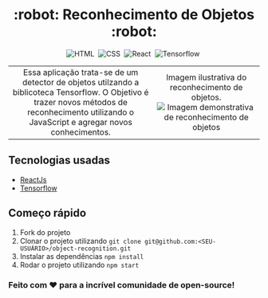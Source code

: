 <h1 align="center">
  :robot: Reconhecimento de Objetos :robot:
</h1>

<div align="center">

![HTML](https://img.shields.io/badge/-HTML-05122A?style=flat&logo=HTML5)&nbsp;
![CSS](https://img.shields.io/badge/-CSS-05122A?style=flat&logo=CSS3&logoColor=1572B6)&nbsp;
![React](https://img.shields.io/badge/-React-05122A?style=flat&logo=react)&nbsp;
![Tensorflow](https://img.shields.io/badge/-Tensorflow-05122A?style=flat&logo=tensorflow)&nbsp;

</div>

<table border="0">
  <tr>
    <td align="center">
      Essa aplicação trata-se de um detector de objetos utilzando a biblicoteca Tensorflow. O Objetivo é trazer novos métodos de reconhecimento utilizando o JavaScript e agregar novos conhecimentos.
    </td>
    <td align="center">
      Imagem ilustrativa do reconhecimento de objetos.
      <img src="https://cdn.shortpixel.ai/spai/w_722+q_+ret_img+to_webp/https://iaexpert.academy/wp-content/uploads/2020/10/testes-pedestres.jpg" alt="Imagem demonstrativa de reconhecimento de objetos" />
    </td>
  </tr>
</table>

## Tecnologias usadas

- [ReactJs](https://pt-br.reactjs.org/)
- [Tensorflow](https://pt-br.reactjs.org/)

## Começo rápido

1. Fork do projeto
2. Clonar o projeto utilizando `git clone git@github.com:<SEU-USUÁRIO>/object-recognition.git`
3. Instalar as dependências `npm install`
4. Rodar o projeto utilizando `npm start`

### Feito com :heart: para a incrível comunidade de open-source!
